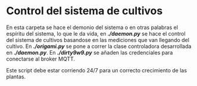 # Control del sistema de cultivos

En esta carpeta se hace el demonio del sistema o en otras palabras el espíritu del sistema, lo que le da vida, en ***./daemon.py*** 
se hace el control del sistema de cultivos basandose en las mediciones que van llegando del cultivo. En ***./origami.py*** se
pone a correr la clase controladora desarrollada en ***./daemon.py***. En ***./dirty9w9.py*** se añaden las credenciales para
conectarse al broker MQTT.

Este script debe estar corriendo 24/7 para un correcto crecimiento de las plantas.

